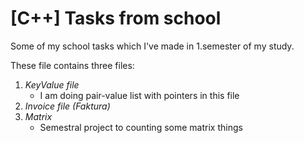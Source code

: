 # [C++] Tasks from school

Some of my school tasks which I've made in 1.semester of my study.

These file contains three files:
1. *KeyValue file*
    - I am doing pair-value list with pointers in this file
2. *Invoice file (Faktura)*
3. *Matrix*
    - Semestral project to counting some matrix things
